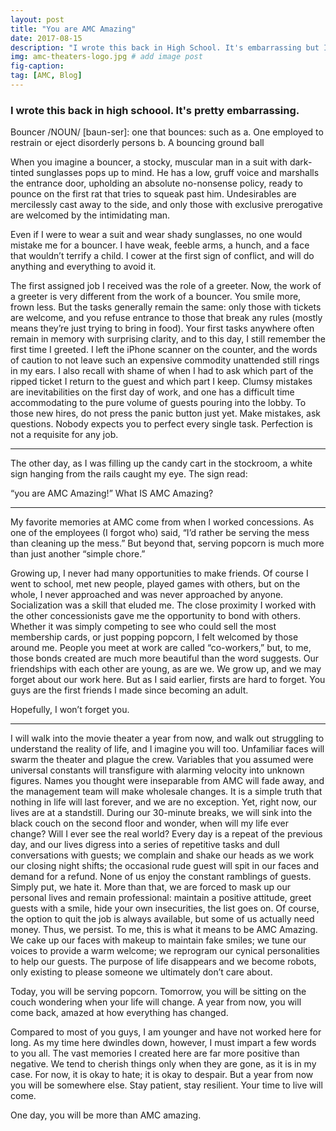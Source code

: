 ```yaml
---
layout: post
title: "You are AMC Amazing"
date: 2017-08-15
description: "I wrote this back in High School. It's embarrassing but I thought I'd share it here"
img: amc-theaters-logo.jpg # add image post
fig-caption:
tag: [AMC, Blog]
---
```


### I wrote this back in high schoool. It's pretty embarrassing.

Bouncer /NOUN/ [baun-ser]: one that bounces: such as a. One employed to restrain or eject disorderly persons b. A bouncing ground ball

When you imagine a bouncer, a stocky, muscular man in a suit with dark-tinted sunglasses pops up to mind. He has a low, gruff voice and marshalls the entrance door, upholding an absolute no-nonsense policy, ready to pounce on the first rat that tries to squeak past him. Undesirables are mercilessly cast away to the side, and only those with exclusive prerogative are welcomed by the intimidating man. 

Even if I were to wear a suit and wear shady sunglasses, no one would mistake me for a bouncer. I have weak, feeble arms, a hunch, and a face that wouldn’t terrify a child. I cower at the first sign of conflict, and will do anything and everything to avoid it. 

The first assigned job I received was the role of a greeter. Now, the work of a greeter is very different from the work of a bouncer. You smile more, frown less. But the tasks generally remain the same: only those with tickets are welcome, and you refuse entrance to those that break any rules (mostly means they’re just trying to bring in food). Your first tasks anywhere often remain in memory with surprising clarity, and to this day, I still remember the first time I greeted. I left the iPhone scanner on the counter, and the words of caution to not leave such an expensive commodity unattended still rings in my ears. I also recall with shame of when I had to ask which part of the ripped ticket I return to the guest and which part I keep. Clumsy mistakes are inevitabilities on the first day of work, and one has a difficult time accommodating to the pure volume of guests pouring into the lobby. To those new hires, do not press the panic button just yet.  Make mistakes, ask questions. Nobody expects you to perfect every single task. Perfection is not a requisite for any job. 
___________

The other day, as I was filling up the candy cart in the stockroom, a white sign hanging from the rails caught my eye. The sign read:

 “you are AMC Amazing!”
 What IS AMC Amazing?
____________

My favorite memories at AMC come from when I worked concessions. As one of the employees (I forgot who) said, “I’d rather be serving the mess than cleaning up the mess.” But beyond that, serving popcorn is much more than just another “simple chore.”

Growing up, I never had many opportunities to make friends. Of course I went to school, met new people, played games with others, but on the whole, I never approached and was never approached by anyone. Socialization was a skill that eluded me. The close proximity I worked with the other concessionists gave me the opportunity to bond with others. Whether it was simply competing to see who could sell the most membership cards, or just popping popcorn, I felt welcomed by those around me. People you meet at work are called “co-workers,” but, to me, those bonds created are much more beautiful than the word suggests. Our friendships with each other are young, as are we. We grow up, and we may forget about our work here. But as I said earlier, firsts are hard to forget. You guys are the first friends I made since becoming an adult.

Hopefully, I won’t forget you.
_________

I will walk into the movie theater a year from now, and walk out struggling to understand the reality of life, and I imagine you will too. Unfamiliar faces will swarm the theater and plague the crew. Variables that you assumed were universal constants will transfigure with alarming velocity into unknown figures. Names you thought were inseparable from AMC will fade away, and the management team will make wholesale changes. It is a simple truth that nothing in life will last forever, and we are no exception.
Yet, right now, our lives are at a standstill. During our 30-minute  breaks, we will sink into the black couch on the second floor and wonder, when will my life ever change? Will I ever see the real world? Every day is a repeat of the previous day, and our lives digress into a series of repetitive tasks and dull conversations with guests; we complain and shake our heads as we work our closing night shifts; the occasional rude guest will spit in our faces and demand for a refund. None of us enjoy the constant ramblings of guests. Simply put, we hate it. More than that, we are forced to mask up our personal lives and remain professional: maintain a positive attitude, greet guests with a smile, hide your own insecurities, the list goes on. Of course, the option to quit the job is always available, but some of us actually need money. Thus, we persist. 
To me, this is what it means to be AMC Amazing. We cake up our faces with makeup to maintain fake smiles; we tune our voices to provide a warm welcome; we reprogram our cynical personalities to help our guests. The purpose of life disappears and we become robots, only existing to please someone we ultimately don’t care about.

Today, you will be serving popcorn. Tomorrow, you will be sitting on the couch wondering when your life will change. A year from now, you will come back, amazed at how everything has changed.

Compared to most of you guys, I am younger and have not worked here for long. As my time here dwindles down, however, I must impart a few words to you all. The vast memories I created here are far more positive than negative. We tend to cherish things only when they are gone, as it is in my case. For now, it is okay to hate; it is okay to despair. But a year from now you will be somewhere else. Stay patient, stay resilient. Your time to live will come. 

One day, you will be more than AMC amazing. 

